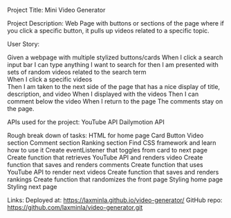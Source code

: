 Project Title: Mini Video Generator


Project Description: Web Page with buttons or sections of the page where if you click a specific button, it pulls up videos related to a specific topic.


User Story: 

Given a webpage with multiple stylized buttons/cards
When I click a search input bar I can type anything I want to search for
then I am presented with sets of random videos related to the search term  
When I click a specific videos  
Then I am taken to the next side of the page that has a nice display of title, description, and video
When I displayed with the videos
Then I can comment below the video
When I return to the page
The comments stay on the page.

APIs used for the project: 
YouTube API
Dailymotion API

Rough break down of tasks:
HTML for home page
Card
Button
Video section
Comment section
Ranking section
Find CSS framework and learn how to use it
Create eventListener that toggles from card to next page
Create function that retrieves YouTube API and renders video
Create function that saves and renders comments
Create function that uses YouTube API to render next videos
Create function that saves and renders rankings
Create function that randomizes the front page
Styling home page
Styling next page


Links:
Deployed at: https://laxminla.github.io/video-generator/
GitHub repo: https://github.com/laxminla/video-generator.git 

